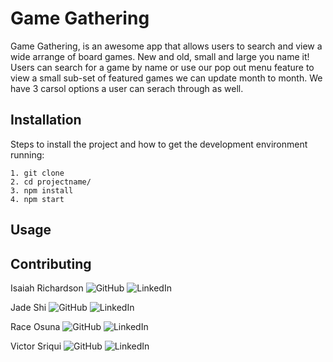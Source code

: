 # Game Gathering

Game Gathering, is an awesome app that allows users to search and view a wide arrange of board games. New and old, small and large you name it! Users can search for a game by name or use our pop out menu feature
to view a small sub-set of featured games we can update month to month. We have 3 carsol options a user can serach through as well.

## Installation

Steps to install the project and how to get the development environment running:

```
1. git clone 
2. cd projectname/
3. npm install
4. npm start

```

## Usage


## Contributing

Isaiah Richardson
![GitHub](https://github.com/CapCinematic)
![LinkedIn](https://www.linkedin.com/in/isaiah-cap-richardson/)

Jade Shi
![GitHub](https://github.com/Jade-ZS)
![LinkedIn](https://www.linkedin.com/in/ziyu-jade-shi-26447a19b/)

Race Osuna
![GitHub](https://github.com/RaceOsuna)
![LinkedIn](https://www.linkedin.com/in/raceosuna/)

Victor Sriqui
![GitHub](https://github.com/vsriqui)
![LinkedIn](https://turingschool.slack.com/archives/C05HRR6QES1/p1690658527589989)

